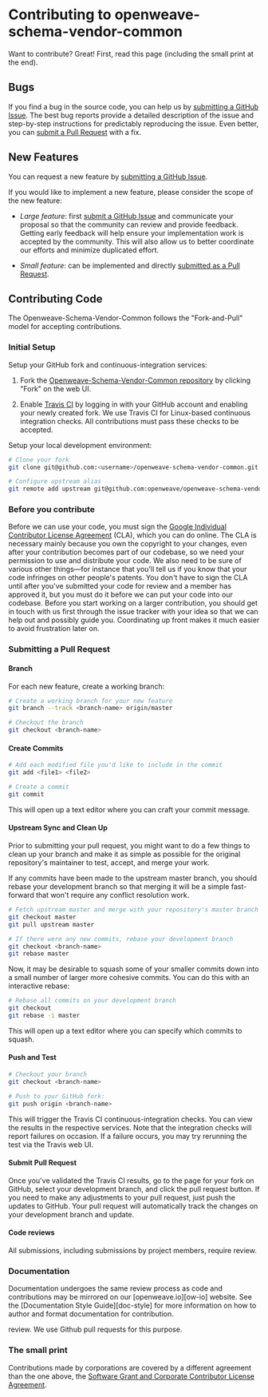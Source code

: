 Contributing to openweave-schema-vendor-common
==============================

Want to contribute? Great! First, read this page (including the small
print at the end).

## Bugs

If you find a bug in the source code, you can help us by [submitting a GitHub Issue](https://github.com/openweave/openweave-schema-vendor-common/issues/new).  The best bug reports provide a detailed description of the issue and step-by-step instructions for predictably reproducing the issue.  Even better, you can [submit a Pull Request](#submitting-a-pull-request) with a fix.

## New Features

You can request a new feature by [submitting a GitHub Issue](https://github.com/openweave/openweave-schema-vendor-common/issues/new).

If you would like to implement a new feature, please consider the scope of the new feature:

* *Large feature*: first [submit a GitHub
  Issue](https://github.com/openweave/openweave-schema-vendor-common/issues/new) and communicate
  your proposal so that the community can review and provide feedback.  Getting
  early feedback will help ensure your implementation work is accepted by the
  community.  This will also allow us to better coordinate our efforts and
  minimize duplicated effort.

* *Small feature*: can be implemented and directly [submitted as a Pull
  Request](#submitting-a-pull-request).

## Contributing Code

The Openweave-Schema-Vendor-Common follows the "Fork-and-Pull" model for accepting contributions.

### Initial Setup

Setup your GitHub fork and continuous-integration services:

1. Fork the [Openweave-Schema-Vendor-Common
   repository](https://github.com/openweave/openweave-schema-vendor-common) by clicking "Fork"
   on the web UI.

2. Enable [Travis CI](https://travis-ci.org/) by logging in with your GitHub
   account and enabling your newly created fork.  We use Travis CI for
   Linux-based continuous integration checks.  All contributions must pass these
   checks to be accepted.

Setup your local development environment:

```bash
# Clone your fork
git clone git@github.com:<username>/openweave-schema-vendor-common.git

# Configure upstream alias
git remote add upstream git@github.com:openweave/openweave-schema-vendor-common.git
```

### Before you contribute

Before we can use your code, you must sign the [Google Individual
Contributor License Agreement][CLA-INDI] (CLA), which you can do
online. The CLA is necessary mainly because you own the copyright to
your changes, even after your contribution becomes part of our
codebase, so we need your permission to use and distribute your code.
We also need to be sure of various other things—for instance that
you'll tell us if you know that your code infringes on other people's
patents. You don't have to sign the CLA until after you've submitted
your code for review and a member has approved it, but you must do it
before we can put your code into our codebase. Before you start
working on a larger contribution, you should get in touch with us
first through the issue tracker with your idea so that we can help out
and possibly guide you. Coordinating up front makes it much easier to
avoid frustration later on.

[CLA-INDI]: https://cla.developers.google.com/about/google-individual

### Submitting a Pull Request

#### Branch

For each new feature, create a working branch:

```bash
# Create a working branch for your new feature
git branch --track <branch-name> origin/master

# Checkout the branch
git checkout <branch-name>
```

#### Create Commits

```bash
# Add each modified file you'd like to include in the commit
git add <file1> <file2>

# Create a commit
git commit
```

This will open up a text editor where you can craft your commit message.

#### Upstream Sync and Clean Up

Prior to submitting your pull request, you might want to do a few things to
clean up your branch and make it as simple as possible for the original
repository's maintainer to test, accept, and merge your work.

If any commits have been made to the upstream master branch, you should rebase
your development branch so that merging it will be a simple fast-forward that
won't require any conflict resolution work.

```bash
# Fetch upstream master and merge with your repository's master branch
git checkout master
git pull upstream master

# If there were any new commits, rebase your development branch
git checkout <branch-name>
git rebase master
```

Now, it may be desirable to squash some of your smaller commits down into a
small number of larger more cohesive commits. You can do this with an
interactive rebase:

```bash
# Rebase all commits on your development branch
git checkout
git rebase -i master
```

This will open up a text editor where you can specify which commits to squash.

#### Push and Test

```bash
# Checkout your branch
git checkout <branch-name>

# Push to your GitHub fork:
git push origin <branch-name>
```

This will trigger the Travis CI continuous-integration checks.  You
can view the results in the respective services.  Note that the integration
checks will report failures on occasion.  If a failure occurs, you may try
rerunning the test via the Travis web UI.

#### Submit Pull Request

Once you've validated the Travis CI results, go to the page for
your fork on GitHub, select your development branch, and click the pull request
button. If you need to make any adjustments to your pull request, just push the
updates to GitHub. Your pull request will automatically track the changes on
your development branch and update.

#### Code reviews

All submissions, including submissions by project members, require review. 

### Documentation

Documentation undergoes the same review process as code and
contributions may be mirrored on our [openweave.io][ow-io] website.
See the [Documentation Style Guide][doc-style] for more information on
how to author and format documentation for contribution.

review. We use Github pull requests for this purpose.

### The small print

Contributions made by corporations are covered by a different
agreement than the one above, the [Software Grant and Corporate
Contributor License Agreement][CLA-CORP].

[CLA-CORP]: https://cla.developers.google.com/about/google-corporate
